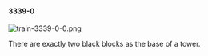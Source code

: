 #### 3339-0
![train-3339-0-0.png](https://github.com/lil-lab/nlvr/raw/master/nlvr/train/images/17/train-3339-0-0.png "train-3339-0-0.png")

There are exactly two black blocks as the base of a tower.